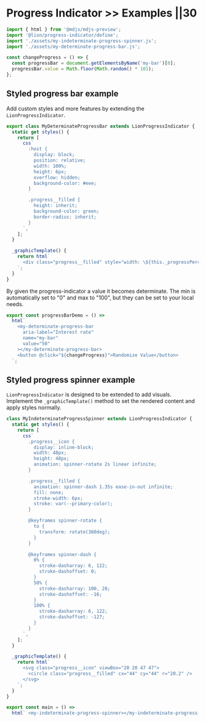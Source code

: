 # Progress Indicator >> Examples ||30

```js script
import { html } from '@mdjs/mdjs-preview';
import '@lion/progress-indicator/define';
import './assets/my-indeterminate-progress-spinner.js';
import './assets/my-determinate-progress-bar.js';

const changeProgress = () => {
  const progressBar = document.getElementsByName('my-bar')[0];
  progressBar.value = Math.floor(Math.random() * 101);
};
```

## Styled progress bar example

Add custom styles and more features by extending the `LionProgressIndicator`.

```js
export class MyDeterminateProgressBar extends LionProgressIndicator {
  static get styles() {
    return [
      css`
        :host {
          display: block;
          position: relative;
          width: 100%;
          height: 6px;
          overflow: hidden;
          background-color: #eee;
        }

        .progress__filled {
          height: inherit;
          background-color: green;
          border-radius: inherit;
        }
      `,
    ];
  }

  _graphicTemplate() {
    return html`
      <div class="progress__filled" style="width: \${this._progressPercentage}%"></div>
    `;
  }
}
```

By given the progress-indicator a value it becomes determinate.
The min is automatically set to "0" and max to "100", but they can be set to your local needs.

```js preview-story
export const progressBarDemo = () =>
  html`
    <my-determinate-progress-bar
      aria-label="Interest rate"
      name="my-bar"
      value="50"
    ></my-determinate-progress-bar>
    <button @click="${changeProgress}">Randomize Value</button>
  `;
```

## Styled progress spinner example

`LionProgressIndicator` is designed to be extended to add visuals. Implement the `_graphicTemplate()` method to set the rendered content and apply styles normally.

```js
class MyIndeterminateProgressSpinner extends LionProgressIndicator {
  static get styles() {
    return [
      css`
        .progress__icon {
          display: inline-block;
          width: 48px;
          height: 48px;
          animation: spinner-rotate 2s linear infinite;
        }

        .progress__filled {
          animation: spinner-dash 1.35s ease-in-out infinite;
          fill: none;
          stroke-width: 6px;
          stroke: var(--primary-color);
        }

        @keyframes spinner-rotate {
          to {
            transform: rotate(360deg);
          }
        }

        @keyframes spinner-dash {
          0% {
            stroke-dasharray: 6, 122;
            stroke-dashoffset: 0;
          }
          50% {
            stroke-dasharray: 100, 28;
            stroke-dashoffset: -16;
          }
          100% {
            stroke-dasharray: 6, 122;
            stroke-dashoffset: -127;
          }
        }
      `,
    ];
  }

  _graphicTemplate() {
    return html`
      <svg class="progress__icon" viewBox="20 20 47 47">
        <circle class="progress__filled" cx="44" cy="44" r="20.2" />
      </svg>
    `;
  }
}
```

```js preview-story
export const main = () =>
  html` <my-indeterminate-progress-spinner></my-indeterminate-progress-spinner> `;
```
